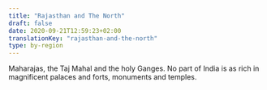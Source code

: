 ```yaml
---
title: "Rajasthan and The North"
draft: false
date: 2020-09-21T12:59:23+02:00
translationKey: "rajasthan-and-the-north"
type: by-region
---
```

Maharajas, the Taj Mahal and the holy Ganges. No part of India is as rich in magnificent palaces and forts, monuments and temples.